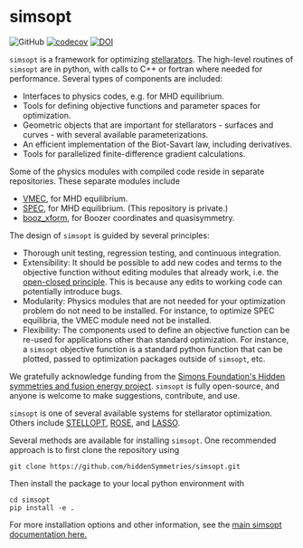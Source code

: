 # simsopt

![GitHub](https://img.shields.io/github/license/hiddensymmetries/simsopt)
[![codecov](https://codecov.io/gh/hiddenSymmetries/simsopt/branch/master/graph/badge.svg?token=ltN6qonZ5p)](https://codecov.io/gh/hiddenSymmetries/simsopt)
[![DOI](https://zenodo.org/badge/247710081.svg)](https://zenodo.org/badge/latestdoi/247710081)


`simsopt` is a framework for optimizing
[stellarators](https://en.wikipedia.org/wiki/Stellarator).
The high-level routines of `simsopt` are in python, with calls to C++
or fortran where needed for performance. Several types of components
are included:

- Interfaces to physics codes, e.g. for MHD equilibrium.
- Tools for defining objective functions and parameter spaces for
  optimization.
- Geometric objects that are important for stellarators - surfaces and
  curves - with several available parameterizations.
- An efficient implementation of the Biot-Savart law, including
  derivatives.
- Tools for parallelized finite-difference gradient calculations.

Some of the physics modules with compiled code reside in separate
repositories. These separate modules include

- [VMEC](https://github.com/hiddenSymmetries/VMEC2000), for MHD
  equilibrium.
- [SPEC](https://github.com/PrincetonUniversity/SPEC), for MHD
  equilibrium. (This repository is private.)
- [booz_xform](https://hiddensymmetries.github.io/booz_xform), for
  Boozer coordinates and quasisymmetry.
  
The design of `simsopt` is guided by several principles:

- Thorough unit testing, regression testing, and continuous
  integration.
- Extensibility: It should be possible to add new codes and terms to
  the objective function without editing modules that already work,
  i.e. the [open-closed principle](https://en.wikipedia.org/wiki/Open%E2%80%93closed_principle).
  This is because any edits to working code can potentially introduce bugs.
- Modularity: Physics modules that are not needed for your
  optimization problem do not need to be installed. For instance, to
  optimize SPEC equilibria, the VMEC module need not be installed.
- Flexibility: The components used to define an objective function can
  be re-used for applications other than standard optimization. For
  instance, a `simsopt` objective function is a standard python
  function that can be plotted, passed to optimization packages
  outside of `simsopt`, etc.

We gratefully acknowledge funding from the [Simons Foundation's Hidden
symmetries and fusion energy
project](https://hiddensymmetries.princeton.edu).  `simsopt` is fully
open-source, and anyone is welcome to make suggestions, contribute,
and use.

`simsopt` is one of several available systems for stellarator
optimization.  Others include [STELLOPT](https://github.com/PrincetonUniversity/STELLOPT),
[ROSE](https://doi.org/10.1088/1741-4326/aaed50), and
[LASSO](https://gitlab.com/wistell).

Several methods are available for installing `simsopt`. One
recommended approach is to first clone the repository using

    git clone https://github.com/hiddenSymmetries/simsopt.git

Then install the package to your local python environment with

    cd simsopt
    pip install -e .

For more installation options and other information, see the [main
simsopt documentation here.](https://simsopt.readthedocs.io)
